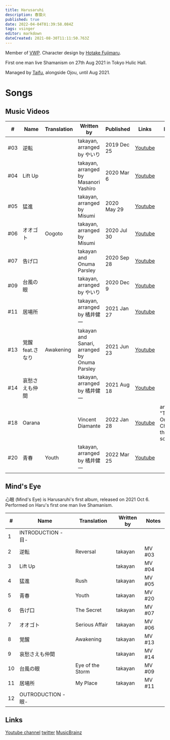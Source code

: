 ```yaml
---
title: Harusaruhi
description: 春猿火
published: true
date: 2022-04-04T01:39:58.084Z
tags: vsinger
editor: markdown
dateCreated: 2021-08-30T11:11:50.763Z
---
```


Member of [VWP](/people/group/vwp). Character design by [Hotake Fujimaru](https://twitter.com/hotake6379).

First one man live Shamanism on 27th Aug 2021 in Tokyo Hulic Hall.

Managed by [Taifu](/people/managers/taifu), alongside Ojou, until Aug 2021.

# Songs

## Music Videos

| #   | Name             | Translation | Written by | Published | Links | Notes |
| --- | ---------------- | ----------- | ---------- | --------- | ----- | ----- |
| #03 | 逆転             |             | takayan, arranged by やいり | 2019 Dec 25 | [Youtube](https://www.youtube.com/watch?v=yaEIRyLkR_M) | |
| #04 | Lift Up          |             | takayan, arranged by Masanori Yashiro | 2020 Mar 6 | [Youtube](https://www.youtube.com/watch?v=fqE19qwpEjM) | |
| #05 | 猛進             |             | takayan, arranged by Misumi | 2020 May 29 | [Youtube](https://www.youtube.com/watch?v=KIGXxey4WnI) | |
| #06 | オオゴト         | Oogoto      | takayan, arranged by Misumi | 2020 Jul 30 | [Youtube](https://www.youtube.com/watch?v=c9P_rz0h9bI) | |
| #07 | 告げ口           |             | takayan and Onuma Parsley | 2020 Sep 28 | [Youtube](https://www.youtube.com/watch?v=J74fzBbd6rE) | |
| #09 | 台風の眼         |             | takayan, arranged by やいり | 2020 Dec 9 | [Youtube](https://www.youtube.com/watch?v=ZZldiI-3a7U) | |
| #11 | 居場所           |             | takayan, arranged by 橘井健一 | 2021 Jan 27 | [Youtube](https://www.youtube.com/watch?v=wpLOq_728dk) | |
| #13 | 覚醒 feat.さなり | Awakening    | takayan and Sanari, arranged by Onuma Parsley | 2021 Jun 23 | [Youtube](https://www.youtube.com/watch?v=-weEAWMKRdQ) | |
| #14 | 哀愁さえも仲間   |             | takayan, arranged by 橘井健一 | 2021 Aug 18 | [Youtube](https://www.youtube.com/watch?v=w83rx2V-WaQ) | |
| #18 | Oarana         |             | Vincent Diamante         | 2022 Jan 28 | [Youtube](https://www.youtube.com/watch?v=PZgW9ZmB150) | anime "The Orbital Children" theme song|
| #20 | 青春           | Youth      | takayan, arranged by 橘井健一 | 2022 Mar 25 | [Youtube](https://www.youtube.com/watch?v=FUU9jUFyRZM) | |

## Mind's Eye

心眼 (Mind's Eye) is Harusaruhi's first album, released on 2021 Oct 6. Performed on  Haru's first one man live Shamanism.

| #  | Name              | Translation         | Written by   | Notes  |
| -- | ----------------- | ------------------- | ------------ | ------ |
| 1  | INTRODUCTION -目- |                     |              |        |
| 2  | 逆転              | Reversal            | takayan      | MV #03 |
| 3  | Lift Up           |                     | takayan      | MV #04 |
| 4  | 猛進              | Rush                | takayan      | MV #05 |
| 5  | 青春              | Youth               | takayan      | MV #20 |
| 6  | 告げ口            | The Secret          | takayan      | MV #07 |
| 7  | オオゴト          | Serious Affair      | takayan      | MV #06 |
| 8  | 覚醒              | Awakening          | takayan      | MV #13 |
| 9  | 哀愁さえも仲間    |                     | takayan      | MV #14 |
| 10 | 台風の眼          | Eye of the Storm  | takayan      | MV #09 |
| 11 | 居場所            | My Place           | takayan      | MV #11 |
| 12 | 	OUTRODUCTION - 眼- |                   |              |  |

## Links
[Youtube channel](https://www.youtube.com/channel/UCE7gtjLeZKNXLp5YURzYYeg)
[twitter](https://twitter.com/harusaruhi)
[MusicBrainz](https://musicbrainz.org/artist/ec1fea33-7dcd-45eb-a7a0-f299236617da)

